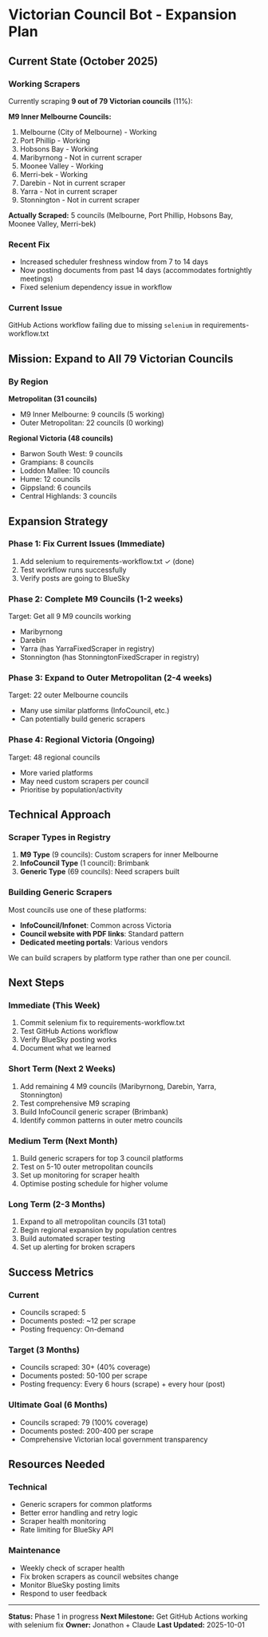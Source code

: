 # Victorian Council Bot - Expansion Plan

## Current State (October 2025)

### Working Scrapers
Currently scraping **9 out of 79 Victorian councils** (11%):

**M9 Inner Melbourne Councils:**
1. Melbourne (City of Melbourne) - Working
2. Port Phillip - Working  
3. Hobsons Bay - Working
4. Maribyrnong - Not in current scraper
5. Moonee Valley - Working
6. Merri-bek - Working
7. Darebin - Not in current scraper
8. Yarra - Not in current scraper
9. Stonnington - Not in current scraper

**Actually Scraped:** 5 councils (Melbourne, Port Phillip, Hobsons Bay, Moonee Valley, Merri-bek)

### Recent Fix
- Increased scheduler freshness window from 7 to 14 days
- Now posting documents from past 14 days (accommodates fortnightly meetings)
- Fixed selenium dependency issue in workflow

### Current Issue
GitHub Actions workflow failing due to missing `selenium` in requirements-workflow.txt

## Mission: Expand to All 79 Victorian Councils

### By Region

**Metropolitan (31 councils)**
- M9 Inner Melbourne: 9 councils (5 working)
- Outer Metropolitan: 22 councils (0 working)

**Regional Victoria (48 councils)**
- Barwon South West: 9 councils
- Grampians: 8 councils  
- Loddon Mallee: 10 councils
- Hume: 12 councils
- Gippsland: 6 councils
- Central Highlands: 3 councils

## Expansion Strategy

### Phase 1: Fix Current Issues (Immediate)
1. Add selenium to requirements-workflow.txt ✓ (done)
2. Test workflow runs successfully
3. Verify posts are going to BlueSky

### Phase 2: Complete M9 Councils (1-2 weeks)
Target: Get all 9 M9 councils working
- Maribyrnong
- Darebin
- Yarra (has YarraFixedScraper in registry)
- Stonnington (has StonningtonFixedScraper in registry)

### Phase 3: Expand to Outer Metropolitan (2-4 weeks)
Target: 22 outer Melbourne councils
- Many use similar platforms (InfoCouncil, etc.)
- Can potentially build generic scrapers

### Phase 4: Regional Victoria (Ongoing)
Target: 48 regional councils
- More varied platforms
- May need custom scrapers per council
- Prioritise by population/activity

## Technical Approach

### Scraper Types in Registry
1. **M9 Type** (9 councils): Custom scrapers for inner Melbourne
2. **InfoCouncil Type** (1 council): Brimbank
3. **Generic Type** (69 councils): Need scrapers built

### Building Generic Scrapers
Most councils use one of these platforms:
- **InfoCouncil/Infonet**: Common across Victoria
- **Council website with PDF links**: Standard pattern
- **Dedicated meeting portals**: Various vendors

We can build scrapers by platform type rather than one per council.

## Next Steps

### Immediate (This Week)
1. Commit selenium fix to requirements-workflow.txt
2. Test GitHub Actions workflow
3. Verify BlueSky posting works
4. Document what we learned

### Short Term (Next 2 Weeks)
1. Add remaining 4 M9 councils (Maribyrnong, Darebin, Yarra, Stonnington)
2. Test comprehensive M9 scraping
3. Build InfoCouncil generic scraper (Brimbank)
4. Identify common patterns in outer metro councils

### Medium Term (Next Month)
1. Build generic scrapers for top 3 council platforms
2. Test on 5-10 outer metropolitan councils
3. Set up monitoring for scraper health
4. Optimise posting schedule for higher volume

### Long Term (2-3 Months)
1. Expand to all metropolitan councils (31 total)
2. Begin regional expansion by population centres
3. Build automated scraper testing
4. Set up alerting for broken scrapers

## Success Metrics

### Current
- Councils scraped: 5
- Documents posted: ~12 per scrape
- Posting frequency: On-demand

### Target (3 Months)
- Councils scraped: 30+ (40% coverage)
- Documents posted: 50-100 per scrape
- Posting frequency: Every 6 hours (scrape) + every hour (post)

### Ultimate Goal (6 Months)
- Councils scraped: 79 (100% coverage)
- Documents posted: 200-400 per scrape
- Comprehensive Victorian local government transparency

## Resources Needed

### Technical
- Generic scrapers for common platforms
- Better error handling and retry logic
- Scraper health monitoring
- Rate limiting for BlueSky API

### Maintenance
- Weekly check of scraper health
- Fix broken scrapers as council websites change
- Monitor BlueSky posting limits
- Respond to user feedback

---

**Status:** Phase 1 in progress
**Next Milestone:** Get GitHub Actions working with selenium fix
**Owner:** Jonathon + Claude
**Last Updated:** 2025-10-01
